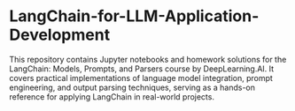 # LangChain-for-LLM-Application-Development
This repository contains Jupyter notebooks and homework solutions for the LangChain: Models, Prompts, and Parsers course by DeepLearning.AI. It covers practical implementations of language model integration, prompt engineering, and output parsing techniques, serving as a hands-on reference for applying LangChain in real-world projects.
